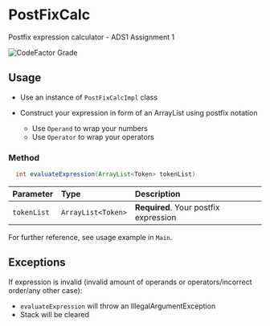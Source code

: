 # PostFixCalc
Postfix expression calculator - ADS1 Assignment 1

![CodeFactor Grade](https://img.shields.io/codefactor/grade/github/IB-315168/PostFixCalc/master)

## Usage
- Use an instance of `PostFixCalcImpl` class

- Construct your expression in form of an ArrayList using postfix notation
  - Use `Operand` to wrap your numbers
  - Use `Operator` to wrap your operators
  
### Method
  
```java
  int evaluateExpression(ArrayList<Token> tokenList)
```
  
| Parameter | Type     | Description                |
| :-------- | :------- | :------------------------- |
| `tokenList` | `ArrayList<Token>` | **Required**. Your postfix expression |

For further reference, see usage example in `Main`.
  
   
 ## Exceptions
 If expression is invalid (invalid amount of operands or operators/incorrect order/any other case):
 - `evaluateExpression` will throw an IllegalArgumentException
 - Stack will be cleared
